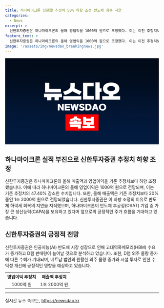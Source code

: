 ```yaml
---
title: 하나마이크론 신한證 추정치 50% 하향 조정 반도체 회복 지연
categories:
  - News
excerpt: >
  신한투자증권은 하나마이크론의 올해 영업익을 1000억 원으로 조정했다. 이는 이전 추정치보다 47.40% 하락한 수치이며, 올해 매출액도 20% 줄인 1조 2000억 원으로 전망했다. 하지만 선임연구원은 AI 반도체 시장 성장으로 고대역폭메모리(HBM) 수요가 증가하며 D램 판매량이 늘어날 것으로 분석했고, 이에 따른 외주 물량 증가로 인한 수혜가 기대된다고 설명했다. 또한, 베트남 법인의 외주 물량 증가와 실적 성장세를 지속할 것으로 진단했다.
feature_text: >
  신한투자증권은 하나마이크론의 올해 영업익을 1000억 원으로 조정했다. 이는 이전 추정치보다 47.40% 하락한 수치이며, 올해 매출액도 20% 줄인 1조 2000억 원으로 전망했다. 하지만 선임연구원은 AI 반도체 시장 성장으로 고대역폭메모리(HBM) 수요가 증가하며 D램 판매량이 늘어날 것으로 분석했고, 이에 따른 외주 물량 증가로 인한 수혜가 기대된다고 설명했다. 또한, 베트남 법인의 외주 물량 증가와 실적 성장세를 지속할 것으로 진단했다.
image: '/assets/img/newsdao_breakingnews.jpg'
---
```


<p><img src="/assets/img/newsdao_breakingnews.jpg" alt="implanttips 속보" /></p>

<h2 data-ke-size="size26">하나마이크론 실적 부진으로 신한투자증권 추정치 하향 조정</h2>

<p data-ke-size="size16">신한투자증권은 하나마이크론의 올해 매출액과 영업이익을 기존 추정치보다 하향 조정했습니다. 이에 따라 하나마이크론의 올해 영업이익은 1000억 원으로 전망되며, 이는 기존 추정치의 47.40% 감소한 수치입니다. 또한, 올해 매출액은 기존 추정치보다 20% 줄인 1조 2000억 원으로 전망되었습니다. 신한투자증권은 이 하향 조정의 이유로 반도체 하락세 회복의 지연을 지적했으며, 하나마이크론이 반도체 후공정(OSAT) 기업 중 가장 큰 생산능력(CAPA)을 보유하고 있다며 앞으로의 긍정적인 주가 흐름을 기대하고 있습니다.</p>

<h2 data-ke-size="size26">신한투자증권의 긍정적 전망</h2>

<p data-ke-size="size16">신한투자증권은 인공지능(AI) 반도체 시장 성장으로 인해 고대역폭메모리(HBM) 수요가 증가하고 D램 판매량이 늘어날 것으로 분석하고 있습니다. 또한, D램 외주 물량 증가에 따른 수혜가 기대되며, 베트남 법인의 원활한 외주 물량 증가와 시설 투자로 인한 수익성 개선에 긍정적인 영향을 예상하고 있습니다.</p>

<table>
    <tr>
        <td style="text-align: center; height: 17px;"><b>영업이익 추정치</b></td>
        <td style="text-align: center; height: 17px;"><b>매출액 추정치</b></td>
    </tr>
    <tr>
        <td style="text-align: center; height: 17px;">1000억 원</td>
        <td style="text-align: center; height: 17px;">1조 2000억 원</td>
    </tr>
</table>

<p><hr></p>
실시간 뉴스 속보는, <a href="https://newsdao.kr" rel="dofollow">https://newsdao.kr</a>


